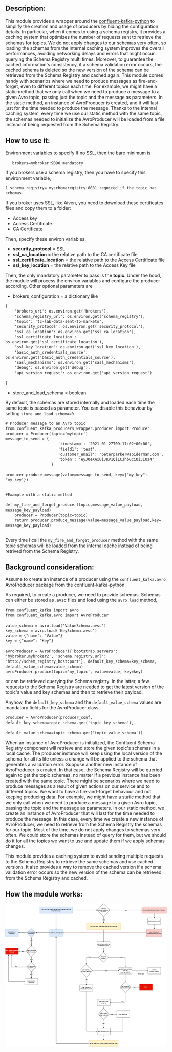 
## Description:

This module provides a wrapper around the [confluent-kafka-python](https://github.com/confluentinc/confluent-kafka-python) 
to simplify the creation and usage of producers by hiding the configuration details. 
In particular, when it comes to using a schema registry, it provides a caching system that optimizes the number of requests sent to retrieve the schemas for topics. 
We do not apply changes to our schemas very often, so loading the schemas from the internal caching system improves the overall performances, avoiding networking delays and errors that might occur querying the Schema Registry multi times.
Moreover, to guarantee the cached information's consistency, if a schema validation error occurs, the cached schema is deleted so the new version of the schema can be retrieved from the Schema Registry and cached again.
This module comes handy with scenarios where we need to produce messages as fire-and-forget, even to different topics each time. 
For example, we might have a static method that we only call when we need to produce a message to a given Avro topic, passing just the topic and the message as parameters. In the static method, an instance of AvroProducer is created, and it will last just for the time needed to produce the message. Thanks to the internal caching system, every time we use our static method with the same topic, the schemas needed to initialize the AvroProducer will be loaded from a file instead of being requested from the Schema Registry. 

## How to use it:

Environment variables to specify 
If no SSL, then the bare minimum is 

       brokers=mybroker:9090 mandatory

If you brokers use a schema registry, then you have to specify this environment variable,

	1.schema_registry= myschemaregistry:8081 required if the topic has schemas.

If you broker uses SSL, like Aiven, you need to download these certificates files and copy them to a folder: 

* Access key 
* Access Certificate
* CA Certificate

Then, specify these environ variables,

* **security_protocol** = SSL
* **ssl\_ca_location** =  the relative path to the CA certificate file
* **ssl\_certificate_location** = the relative path to the Access Certificate file
* **ssl\_key_location** =  the relative path to the Access Key file


Then, the only mandatory parameter to pass is the **topic**. Under the hood, the module will process the environ variables and configure the producer according. 
Other optional parameters are 

* brokers_configuration = a dictionary like 

```
{
    'brokers_uri': os.environ.get('brokers'),
    'schema_registry_url': os.environ.get('schema_registry'),
    'topic': 'tc-lab-data-sent-to-marketo',
    'security_protocol': os.environ.get('security_protocol'),
    'ssl_ca_location': os.environ.get('ssl_ca_location'),
    'ssl_certificate_location': os.environ.get('ssl_certificate_location'),
    'ssl_key_location': os.environ.get('ssl_key_location'),
    'basic_auth_credentials_source': os.environ.get('basic_auth_credentials_source'),
    'sasl_mechanisms': os.environ.get('sasl_mechanisms'),
    'debug': os.environ.get('debug'),
    'api_version_request': os.environ.get('api_version_request')

}
```
* store\_and_load\_schema = boolean. 

By default, the schemas are stored internally and loaded each time the same topic is passed as parameter. You can disable this behaviour by setting `store_and_load_schema=0`



```
# Producer message to an Avro topic
from confluent_kafka_producers_wrapper.producer import Producer
producer = Producer(topic='mytopic')
message_to_send = {    
                       'timestamp': '2021-01-27T09:17:02+00:00',
                       'field1': 'test',
                       'customer_email': 'peterparker@spiderman.com',
                       'token': 'eyJ0eXAiOiJKV1QiLCJhbGciOiJIUz4'
                    }

producer.produce_message(value=message_to_send, key={"my_key": 'my_key'})


```


```
#Example with a static method 

def my_fire_and_forget_producer(topic,message_value_payload, message_key_payload)
    producer = Producer(topic=topic)
    return producer.produce_message(value=message_value_payload,key= message_key_payload)
    
```

Every time I call the `my_fire_and_forget_producer` method with the same topic schemas will be loaded from the internal cache instead of being retrived from the Schema Registry.



## Background consideration:

Assume to create an instance of a producer using the `confluent_kafka.avro` AvroProducer package from the confluent-kafka-python

As required, to create a producer, we need to provide schemas. 
Schemas can either be stored as .avsc files and load using the  `avro.load` method, 

```
from confluent_kafka import avro 
from confluent_kafka.avro import AvroProducer

value_schema = avro.load('ValueSchema.avsc')
key_schema = avro.load('KeySchema.avsc')
value = {"name": "Value"}
key = {"name": "Key"}

avroProducer = AvroProducer({'bootstrap.servers': 'mybroker,mybroker2', 'schema.registry.url': 'http://schem_registry_host:port'}, default_key_schema=key_schema, default_value_schema=value_schema)
avroProducer.produce(topic='my_topic', value=value, key=key)
```

or can be retrieved querying the Schema registry. In the latter, a few requests to the Schema Registry are needed to get the latest version of the topic's value and key schemas and then to retrieve their payload.

Anyhow, the `default_key_schema` and the `default_value_schema` values are mandatory fields for the AvroProducer class.

```
producer = AvroProducer(producer_conf, default_key_schema=topic_schema.get('topic_key_schema'),
                    default_value_schema=topic_schema.get('topic_value_schema'))
```

When an instance of AvroProducer is initialized, the Confluent Schema Registry component will retrieve and store the given topic's schemas in a local cache. The producer instance will keep using the local version of the schema for all its life unless a change will be applied to the schema that generates a validation error. 
Suppose another new instance of AvroProducer is created. In that case, the Schema Registry will be queried again to get the topic schemas, no matter if a previous instance has been created with the same topic.
There might be scenarios where we need to produce messages as a result of given actions on our service and to different topics. We want to have a  fire-and-forget behaviour and not keeping producing data. 
For example, we might have a static method that we only call when we need to produce a message to a given Avro topic, passing the topic and the message as parameters. In our static method, we create an instance of AvroProducer that will last for the time needed to produce the message. In this case, every time we create a new instance of AvroProducer, we need to retrieve from the Schema Registry the schemas for our topic. 
Most of the time, we do not apply changes to schemas very often. We could store the schemas instead of query for them, but we should do it for all the topics we want to use and update them if we apply schemas changes. 

This module provides a caching system to avoid sending multiple requests to the Schema Registry to retrieve the same schemas and use cached versions. It also provides a way to remove the cached version if a schema validation error occurs so the new version of the schema can be retrieved from the Schema Registry and cached.


## How the module works: 

![](kafka_producer_init.png)


 



 



